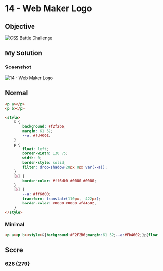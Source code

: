 # 14 - Web Maker Logo

## Objective

![CSS Battle Challenge](https://cssbattle.dev/targets/14.png)

## My Solution

### Sceenshot

![14 - Web Maker Logo](https://i.imgur.com/FlTIDW5.jpeg)

## Normal

```html
<p a></p>
<p b></p>

<style>
	& {
		background: #f2f2b6;
		margin: 61 52;
		--a: #fd4602;
	}
	p {
		float: left;
		border-width: 130 75;
		width: 0;
		border-style: solid;
		filter: drop-shadow(20px 0px var(--a));
	}
	[a] {
		border-color: #ff6d00 #0000 #0000;
	}
	[b] {
		--a: #ff6d00;
		transform: translate(110px, -422px);
		border-color: #0000 #0000 #fd4602;
	}
</style>
```

### Minimal

```html
<p a><p b><style>&{background:#F2F2B6;margin:61 52;--a:#FD4602;}p{float:left;border-width:130 75;width:0;border-style:solid;filter:drop-shadow(20px 0px var(--a));}[a]{border-color:FF6D00#0000#0000;}[b]{--a:#FF6D00;transform:translate(110px,-422px);border-color:#0000#0000#FD4602;
```

## Score

### 628 {279}
